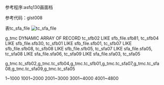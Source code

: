 参考程序:asfq130画面档

参考代码：glst008

表tc_sfa_file
![tc_sfa_file](http://orxqvkqju.bkt.clouddn.com/darcy/170628/GDal9iagDJ.png)

g_tmc           DYNAMIC ARRAY OF RECORD
        tc_sfb02 			LIKE sfb_file.sfb81,
        tc_sfb04	  	LIKE sfb_file.sfb30,
        tc_sfb01			LIKE sfb_file.sfb01,
        tc_sfb07			LIKE sfb_file.sfb08,
        tc_sfb08			LIKE sfb_file.sfb05,
        tc_sfa07			LIKE sfa_file.sfa05,
        tc_sfa08			LIKE sfa_file.sfa06,
        tc_sfa09			LIKE sfa_file.sfa03,
        tc_sfa05	

g_tmc.tc_sfb02,g_tmc.tc_sfb04,g_tmc.tc_sfb01,g_tmc.tc_sfa07,g_tmc.tc_sfa08,g_tmc.tc_sfa09,g_tmc.tc_sfa05 



1~1000
1001~2000
2001~3000
3001~4000
4001~4800